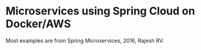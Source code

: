 # Microservices using Spring Cloud on Docker/AWS

Most examples are from Spring Microservices, 2016, Rajesh RV.
